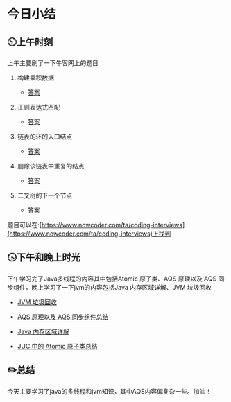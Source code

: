 # 今日小结

## :clock1030:上午时刻

上午主要刷了一下牛客网上的题目

1. 构建乘积数据
   
   * [答案](https://github.com/zhou-ning/LeetCode/blob/master/niuke/multiply.java)
   
2. 正则表达式匹配
   
   * [答案](https://github.com/zhou-ning/LeetCode/blob/master/niuke/match.java)
   
3. 链表的环的入口结点
   
   * [答案](https://github.com/zhou-ning/LeetCode/blob/master/niuke/EntryNodeOfLoop.java)
   
4. 删除该链表中重复的结点
   
   * [答案](https://github.com/zhou-ning/LeetCode/blob/master/niuke/deleteDuplication.java)
   
5. 二叉树的下一个节点
   
   * [答案](https://github.com/zhou-ning/LeetCode/blob/master/niuke/GetNext.java)
   

题目可以在:[https://www.nowcoder.com/ta/coding-interviews](https://www.nowcoder.com/ta/coding-interviews)上找到

## :clock430:下午和晚上时光

下午学习完了Java多线程的内容其中包括Atomic 原子类、AQS 原理以及 AQS 同步组件，晚上学习了一下jvm的内容包括Java 内存区域详解、JVM 垃圾回收

* [JVM 垃圾回收](https://www.cnblogs.com/zhou-ning/articles/13205607.html)

* [AQS 原理以及 AQS 同步组件总结](https://www.cnblogs.com/zhou-ning/articles/13205571.html)

* [Java 内存区域详解](https://www.cnblogs.com/zhou-ning/articles/13205553.html)

* [JUC 中的 Atomic 原子类总结](https://www.cnblogs.com/zhou-ning/articles/13205524.html)




## :pencil2:总结

今天主要学习了java的多线程和jvm知识，其中AQS内容偏复杂一些。加油！